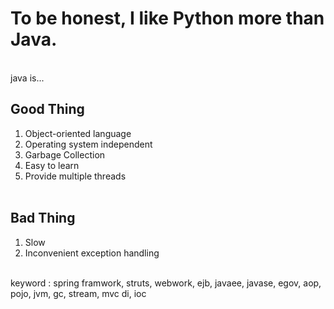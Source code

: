 # To be honest, I like Python more than Java.

<br/>
java is...
<br/>

Good Thing
------------
1. Object-oriented language
1. Operating system independent
1. Garbage Collection
1. Easy to learn
1. Provide multiple threads
<br/><br/>

Bad Thing
------------
1. Slow
1. Inconvenient exception handling
<br/><br/>

keyword : spring framwork, struts, webwork, ejb, javaee, javase, egov, aop, pojo, jvm, gc, stream, mvc di, ioc

